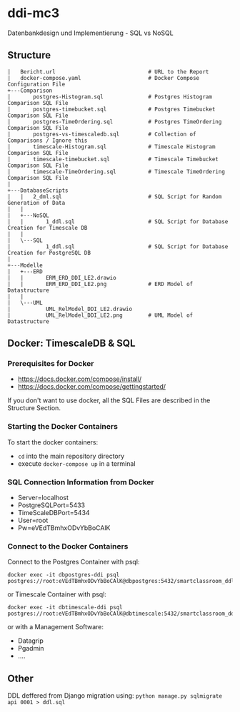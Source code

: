 # ddi-mc3
 Datenbankdesign und Implementierung - SQL vs NoSQL

## Structure
```
|   Bericht.url                             # URL to the Report
|   docker-compose.yaml                     # Docker Compose Configuration File
+---Comparison
|       postgres-Histogram.sql              # Postgres Histogram Comparison SQL File
|       postgres-timebucket.sql             # Postgres Timebucket Comparison SQL File
|       postgres-TimeOrdering.sql           # Postgres TimeOrdering Comparison SQL File
|       postgres-vs-timescaledb.sql         # Collection of Comparisons / Ignore this
|       timescale-Histogram.sql             # Timescale Histogram Comparison SQL File
|       timescale-timebucket.sql            # Timescale Timebucket Comparison SQL File
|       timescale-TimeOrdering.sql          # Timescale TimeOrdering Comparison SQL File
|
+---DatabaseScripts
|   |   2_dml.sql                           # SQL Script for Random Generation of Data
|   |
|   +---NoSQL
|   |       1_ddl.sql                       # SQL Script for Database Creation for Timescale DB
|   |
|   \---SQL
|           1_ddl.sql                       # SQL Script for Database Creation for PostgreSQL DB
|
+---Modelle
|   +---ERD
|   |       ERM_ERD_DDI_LE2.drawio          
|   |       ERM_ERD_DDI_LE2.png             # ERD Model of Datastructure
|   |
|   \---UML
|           UML_RelModel_DDI_LE2.drawio
|           UML_RelModel_DDI_LE2.png        # UML Model of Datastructure
```




## Docker: TimescaleDB & SQL
### Prerequisites for Docker
- https://docs.docker.com/compose/install/
- https://docs.docker.com/compose/gettingstarted/

If you don't want to use docker, all the SQL Files are described in the Structure Section.

### Starting the Docker Containers
To start the docker containers:
- `cd` into the main repository directory
- execute `docker-compose up` in a terminal

### SQL Connection Information from Docker 
- Server=localhost
- PostgreSQLPort=5433
- TimeScaleDBPort=5434
- User=root
- Pw=eVEdTBmhxODvYbBoCAlK

### Connect to the Docker Containers

Connect to the Postgres Container with psql:
```
docker exec -it dbpostgres-ddi psql postgres://root:eVEdTBmhxODvYbBoCAlK@dbpostgres:5432/smartclassroom_ddl
```
or Timescale Container with psql:
```
docker exec -it dbtimescale-ddi psql postgres://root:eVEdTBmhxODvYbBoCAlK@dbtimescale:5432/smartclassroom_ddl
```
or with a Management Software:
- Datagrip
- Pgadmin
- ....

## Other
DDL deffered from Django migration using:
`python manage.py sqlmigrate api 0001 > ddl.sql`
